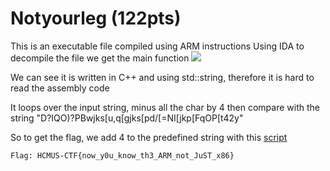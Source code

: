 # Notyourleg (122pts)
This is an executable file compiled using ARM instructions
Using IDA to decompile the file we get the main function
![](arm.png)

We can see it is written in C++ and using std::string, therefore it is hard to read the assembly code

It loops over the input string, minus all the char by 4 then compare with the string "D?IQO)?PBwjks[u,q[gjks[pd/[=NI[jkp[FqOP[t42y"

So to get the flag, we add 4 to the predefined string with this [script](Solve.py)

    Flag: HCMUS-CTF{now_y0u_know_th3_ARM_not_JuST_x86}